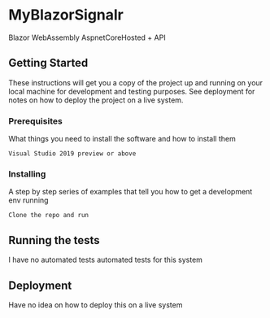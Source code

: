 # MyBlazorSignalr
Blazor WebAssembly AspnetCoreHosted + API

## Getting Started

These instructions will get you a copy of the project up and running on your local machine for development and testing purposes. See deployment for notes on how to deploy the project on a live system.

### Prerequisites

What things you need to install the software and how to install them

```
Visual Studio 2019 preview or above
```

### Installing

A step by step series of examples that tell you how to get a development env running


```
Clone the repo and run
```



## Running the tests

I have no automated tests automated tests for this system



## Deployment

Have no idea on how to deploy this on a live system



